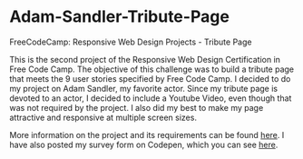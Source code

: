 # Adam-Sandler-Tribute-Page
<p>FreeCodeCamp: Responsive Web Design Projects - Tribute Page</p>
<p>This is the second project of the Responsive Web Design Certification in Free Code Camp. The objective of this challenge was to build a tribute page that meets the 9 user stories specified by Free Code Camp. I decided to do my project on Adam Sandler, my favorite actor. Since my tribute page is devoted to an actor, I decided to include a Youtube Video, even though that was not required by the project. I also did my best to make my page attractive and responsive at multiple screen sizes.</p>
<p>More information on the project and its requirements can be found <a href="https://www.freecodecamp.org/learn/2022/responsive-web-design/build-a-survey-form-project/build-a-survey-form">here</a>. I have also posted my survey form on Codepen, which you can see <a href="https://codepen.io/TurtleQueenCoding/pen/WNMoMoa">here</a>.
